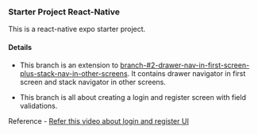 ### Starter Project React-Native

This is a react-native expo starter project.

#### Details

- This branch is an extension to [branch-#2-drawer-nav-in-first-screen-plus-stack-nav-in-other-screens](https://github.com/sandeep194920/react-native-starters/tree/branch-%232-drawer-nav-in-first-screen-plus-stack-nav-in-other-screens). It contains drawer navigator in first screen and stack navigator in other screens.

- This branch is all about creating a login and register screen with field validations.

Reference - [Refer this video about login and register UI](https://www.youtube.com/watch?v=GmRLAOe6bzU&list=PLS3Cbnye46msryIoZjQ5AQ57nxENwnJfl&index=11)
